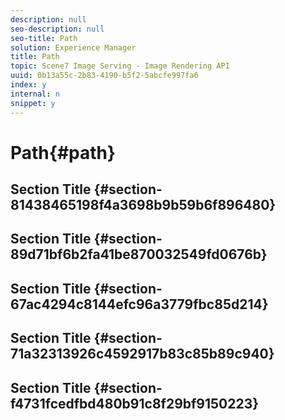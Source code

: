 ```yaml
---
description: null
seo-description: null
seo-title: Path
solution: Experience Manager
title: Path
topic: Scene7 Image Serving - Image Rendering API
uuid: 0b13a55c-2b83-4190-b5f2-5abcfe997fa6
index: y
internal: n
snippet: y
---
```


# Path{#path}

## Section Title {#section-81438465198f4a3698b9b59b6f896480}

## Section Title {#section-89d71bf6b2fa41be870032549fd0676b}

## Section Title {#section-67ac4294c8144efc96a3779fbc85d214}

## Section Title {#section-71a32313926c4592917b83c85b89c940}

## Section Title {#section-f4731fcedfbd480b91c8f29bf9150223}

